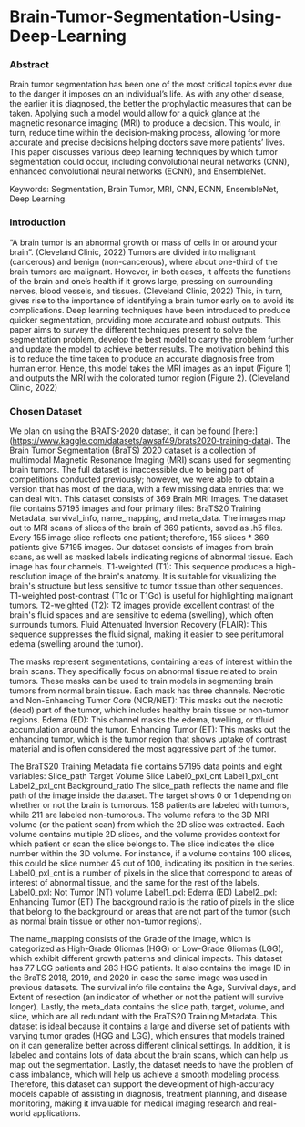 # Brain-Tumor-Segmentation-Using-Deep-Learning
### Abstract
Brain tumor segmentation has been one of the most critical topics ever due to the danger it imposes on an individual’s life. As with any other disease, the earlier it is diagnosed, the better the prophylactic measures that can be taken. Applying such a model would allow for a quick glance at the magnetic resonance imaging (MRI) to produce a decision. This would, in turn, reduce time within the decision-making process, allowing for more accurate and precise decisions helping doctors save more patients’ lives. This paper discusses various deep learning techniques by which tumor segmentation could occur, including convolutional neural networks (CNN), enhanced convolutional neural networks (ECNN), and EnsembleNet. 

Keywords: Segmentation, Brain Tumor, MRI, CNN, ECNN, EnsembleNet, Deep Learning.

### Introduction
“A brain tumor is an abnormal growth or mass of cells in or around your brain”. (Cleveland Clinic, 2022) Tumors are divided into malignant (cancerous) and benign (non-cancerous), where about one-third of the brain tumors are malignant. However, in both cases, it affects the functions of the brain and one’s health if it grows large, pressing on surrounding nerves, blood vessels, and tissues. (Cleveland Clinic, 2022) This, in turn, gives rise to the importance of identifying a brain tumor early on to avoid its complications. Deep learning techniques have been introduced to produce quicker segmentation, providing more accurate and robust outputs. This paper aims to survey the different techniques present to solve the segmentation problem, develop the best model to carry the problem further and update the model to achieve better results. The motivation behind this is to reduce the time taken to produce an accurate diagnosis free from human error. Hence, this model takes the MRI images as an input (Figure 1) and outputs the MRI with the colorated tumor region (Figure 2). (Cleveland Clinic, 2022)


### Chosen Dataset
We plan on using the BRATS-2020 dataset, it can be found [here:] (https://www.kaggle.com/datasets/awsaf49/brats2020-training-data). The Brain Tumor Segmentation (BraTS) 2020 dataset is a collection of multimodal Magnetic Resonance Imaging (MRI) scans used for segmenting brain tumors. The full dataset is inaccessible due to being part of competitions conducted previously; however, we were able to obtain a version that has most of the data, with a few missing data entries that we can deal with. 
This dataset consists of  369 Brain MRI Images. The dataset file contains 57195 images and four primary files: BraTS20 Training Metadata, survival_info, name_mapping, and meta_data. The images map out to MRI scans of slices of the brain of 369 patients, saved as .h5 files. Every 155 image slice reflects one patient; therefore, 155 slices * 369 patients give 57195 images. 
Our dataset consists of images from brain scans, as well as masked labels indicating regions of abnormal tissue. Each image has four channels.
T1-weighted (T1): This sequence produces a high-resolution image of the brain's anatomy. It is suitable for visualizing the brain's structure but less sensitive to tumor tissue than other sequences.
T1-weighted post-contrast (T1c or T1Gd) is useful for highlighting malignant tumors.
T2-weighted (T2): T2 images provide excellent contrast of the brain's fluid spaces and are sensitive to edema (swelling), which often surrounds tumors. 
Fluid Attenuated Inversion Recovery (FLAIR): This sequence suppresses the fluid signal, making it easier to see peritumoral edema (swelling around the tumor).

The masks represent segmentations, containing areas of interest within the brain scans. They specifically focus on abnormal tissue related to brain tumors. These masks can be used to train models in segmenting brain tumors from normal brain tissue. Each mask has three channels.
Necrotic and Non-Enhancing Tumor Core (NCR/NET): This masks out the necrotic (dead) part of the tumor, which includes healthy brain tissue or non-tumor regions. 
Edema (ED): This channel masks the edema, twelling, or tfluid accumulation around the tumor.
Enhancing Tumor (ET): This masks out the enhancing tumor, which is the tumor region that shows uptake of contrast material and is often considered the most aggressive part of the tumor.

The BraTS20 Training Metadata file contains 57195 data points and eight variables: 
Slice_path
Target
Volume
Slice
Label0_pxl_cnt
Label1_pxl_cnt
Label2_pxl_cnt
Background_ratio
The slice_path reflects the name and file path of the image inside the dataset. The target shows 0 or 1 depending on whether or not the brain is tumorous. 158 patients are labeled with tumors, while 211 are labeled non-tumorous. 
The volume refers to the 3D MRI volume (or the patient scan) from which the 2D slice was extracted. Each volume contains multiple 2D slices, and the volume provides context for which patient or scan the slice belongs to. The slice indicates the slice number within the 3D volume. For instance, if a volume contains 100 slices, this could be slice number 45 out of 100, indicating its position in the series. Label0_pxl_cnt is a number of pixels in the slice that correspond to areas of interest of abnormal tissue, and the same for the rest of the labels. 
Label0_pxl: Not Tumor (NT) volume
Label1_pxl: Edema (ED)
Label2_pxl: Enhancing Tumor (ET) 
The background ratio is the ratio of pixels in the slice that belong to the background or areas that are not part of the tumor (such as normal brain tissue or other non-tumor regions). 

The name_mapping consists of the Grade of the image, which is categorized as High-Grade Gliomas (HGG) or Low-Grade Gliomas (LGG), which exhibit different growth patterns and clinical impacts. This dataset has 77 LGG patients and 283 HGG patients. It also contains the image ID in the BraTS 2018, 2019, and 2020 in case the same image was used in previous datasets.
The survival info file contains the Age, Survival days, and Extent of resection (an indicator of whether or not the patient will survive longer). 
Lastly, the meta_data contains the slice path, target, volume, and slice, which are all redundant with the BraTS20 Training Metadata.
This dataset is ideal because it contains a large and diverse set of patients with varying tumor grades (HGG and LGG), which ensures that models trained on it can generalize better across different clinical settings. In addition, it is labeled and contains lots of data about the brain scans, which can help us map out the segmentation. Lastly, the dataset needs to have the problem of class imbalance, which will help us achieve a smooth modeling process.
Therefore, this dataset can support the development of high-accuracy models capable of assisting in diagnosis, treatment planning, and disease monitoring, making it invaluable for medical imaging research and real-world applications.


